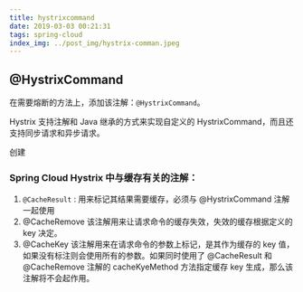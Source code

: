 ```yaml
---
title: hystrixcommand
date: 2019-03-03 00:21:31
tags: spring-cloud
index_img: ../post_img/hystrix-comman.jpeg
---
```


## @HystrixCommand

在需要熔断的方法上，添加该注解：`@HystrixCommand`。

Hystrix 支持注解和 Java 继承的方式来实现自定义的 HystrixCommand，而且还支持同步请求和异步请求。

创建

### Spring Cloud Hystrix 中与缓存有关的注解：

 1. `@CacheResult` : 用来标记其结果需要缓存，必须与 @HystrixCommand 注解一起使用
 2. @CacheRemove 该注解用来让请求命令的缓存失效，失效的缓存根据定义的 key 决定。
 3. @CacheKey 该注解用来在请求命令的参数上标记，是其作为缓存的 key 值，如果没有标注则会使用所有的参数。如果同时使用了 @CacheResult 和 @CacheRemove 注解的 cacheKyeMethod 方法指定缓存 key 生成，那么该注解将不会起作用。

```java

```